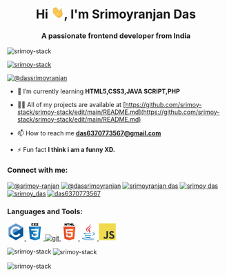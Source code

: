 <h1 align="center">Hi <a target="_blank" rel="noopener noreferrer" href="https://raw.githubusercontent.com/ABSphreak/ABSphreak/master/gifs/Hi.gif"><img src="https://raw.githubusercontent.com/ABSphreak/ABSphreak/master/gifs/Hi.gif" width="30px" style="max-width:100%;"></a>, I'm Srimoyranjan Das</h1>
<h3 align="center">A passionate frontend developer from India</h3>

<p align="left"> <img src="https://komarev.com/ghpvc/?username=srimoy-stack&label=Profile%20views&color=0e75b6&style=flat" alt="srimoy-stack" /> </p>

<p align="left"> <a href="https://github.com/ryo-ma/github-profile-trophy"><img src="https://github-profile-trophy.vercel.app/?username=srimoy-stack" alt="srimoy-stack" /></a> </p>

<p align="left"> <a href="https://twitter.com/@dassrimoyranjan" target="blank"><img src="https://img.shields.io/twitter/follow/@dassrimoyranjan?logo=twitter&style=for-the-badge" alt="@dassrimoyranjan" /></a> </p>

- 🌱 I’m currently learning **HTML5,CSS3,JAVA SCRIPT,PHP**

- 👨‍💻 All of my projects are available at [https://github.com/srimoy-stack/srimoy-stack/edit/main/README.md](https://github.com/srimoy-stack/srimoy-stack/edit/main/README.md)

- 📫 How to reach me **das6370773567@gmail.com**

- ⚡ Fun fact **I think i am a funny XD.**

<h3 align="left">Connect with me:</h3>
<p align="left">
<a href="https://codepen.io/@srimoy-ranjan" target="blank"><img align="center" src="https://raw.githubusercontent.com/rahuldkjain/github-profile-readme-generator/master/src/images/icons/Social/codepen.svg" alt="@srimoy-ranjan" height="30" width="40" /></a>
<a href="https://twitter.com/@dassrimoyranjan" target="blank"><img align="center" src="https://raw.githubusercontent.com/rahuldkjain/github-profile-readme-generator/master/src/images/icons/Social/twitter.svg" alt="@dassrimoyranjan" height="30" width="40" /></a>
<a href="https://linkedin.com/in/srimoyranjan das" target="blank"><img align="center" src="https://raw.githubusercontent.com/rahuldkjain/github-profile-readme-generator/master/src/images/icons/Social/linked-in-alt.svg" alt="srimoyranjan das" height="30" width="40" /></a>
<a href="https://fb.com/srimoy das" target="blank"><img align="center" src="https://raw.githubusercontent.com/rahuldkjain/github-profile-readme-generator/master/src/images/icons/Social/facebook.svg" alt="srimoy das" height="30" width="40" /></a>
<a href="https://instagram.com/srimoy_das" target="blank"><img align="center" src="https://raw.githubusercontent.com/rahuldkjain/github-profile-readme-generator/master/src/images/icons/Social/instagram.svg" alt="srimoy_das" height="30" width="40" /></a>
<a href="https://auth.geeksforgeeks.org/user/das6370773567" target="blank"><img align="center" src="https://raw.githubusercontent.com/rahuldkjain/github-profile-readme-generator/master/src/images/icons/Social/geeks-for-geeks.svg" alt="das6370773567" height="30" width="40" /></a>
</p>

<h3 align="left">Languages and Tools:</h3>
<p align="left"> <a href="https://www.cprogramming.com/" target="_blank"> <img src="https://raw.githubusercontent.com/devicons/devicon/master/icons/c/c-original.svg" alt="c" width="40" height="40"/> </a> <a href="https://www.w3schools.com/css/" target="_blank"> <img src="https://raw.githubusercontent.com/devicons/devicon/master/icons/css3/css3-original-wordmark.svg" alt="css3" width="40" height="40"/> </a> <a href="https://git-scm.com/" target="_blank"> <img src="https://www.vectorlogo.zone/logos/git-scm/git-scm-icon.svg" alt="git" width="40" height="40"/> </a> <a href="https://www.w3.org/html/" target="_blank"> <img src="https://raw.githubusercontent.com/devicons/devicon/master/icons/html5/html5-original-wordmark.svg" alt="html5" width="40" height="40"/> </a> <a href="https://www.java.com" target="_blank"> <img src="https://raw.githubusercontent.com/devicons/devicon/master/icons/java/java-original.svg" alt="java" width="40" height="40"/> </a> <a href="https://developer.mozilla.org/en-US/docs/Web/JavaScript" target="_blank"> <img src="https://raw.githubusercontent.com/devicons/devicon/master/icons/javascript/javascript-original.svg" alt="javascript" width="40" height="40"/> </a> </p>

<p><img align="left" src="https://github-readme-stats.vercel.app/api/top-langs?username=srimoy-stack&show_icons=true&locale=en&layout=compact" alt="srimoy-stack" /></p>

<p>&nbsp;<img align="center" src="https://github-readme-stats.vercel.app/api?username=srimoy-stack&show_icons=true&locale=en" alt="srimoy-stack" /></p>

<p><img align="center" src="https://github-readme-streak-stats.herokuapp.com/?user=srimoy-stack&" alt="srimoy-stack" /></p>
